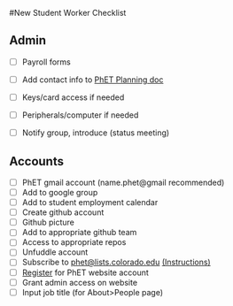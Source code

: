 #New Student Worker Checklist

## Admin
- [ ] Payroll forms 
- [ ] Add contact info to [PhET Planning doc](https://docs.google.com/document/d/1hONYWo1R8gf24gaAd-5B1xmD_UrwbOG6BfB01WvrfiQ/edit)
- [ ] Keys/card access if needed
- [ ] Peripherals/computer if needed
- [ ] Notify group, introduce (status meeting)

  
## Accounts
- [ ] PhET gmail account (name.phet@gmail recommended)
 - [ ] Add to google group
 - [ ] Add to student employment calendar
- [ ] Create github account
 - [ ] Github picture
 - [ ] Add to appropriate github team
 - [ ] Access to appropriate repos
- [ ] Unfuddle account
- [ ] Subscribe to phet@lists.colorado.edu [(Instructions)](http://www.colorado.edu/oit/tutorial/email-list-manager-subscribe-list)
- [ ] [Register](https://phet.colorado.edu/en/register?dest=%2F) for PhET website account
 - [ ] Grant admin access on website
 - [ ] Input job title (for About>People page)
